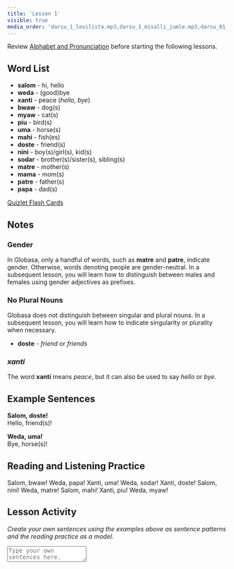```yaml
---
title: 'Lesson 1'
visible: true
media_order: 'darsu_1_lexilista.mp3,darsu_1_misalli_jumle.mp3,darsu_01_doxoli_abyasa.mp3'
---
```


Review [Alphabet and Pronunciation](./03.gramati.01.abece-ji-lafuzu.default.eng.md) before starting the following lessons.

## Word List

* **salom** - hi, hello
* **weda** - (good)bye
* **xanti** - peace (_hello, bye_)
* **bwaw** - dog(s) 
* **myaw** - cat(s)
* **piu** - bird(s)
* **uma** - horse(s)
* **mahi** - fish(es)
* **doste** - friend(s)
* **nini** - boy(s)/girl(s), kid(s)
* **sodar** - brother(s)/sister(s), sibling(s)
* **matre** - mother(s)
* **mama** - mom(s)
* **patre** - father(s)
* **papa** - dad(s)

[Quizlet Flash Cards](https://quizlet.com/555796313/globasa-101-lesson-1-flash-cards/)

## Notes
### Gender

In Globasa, only a handful of words, such as **matre** and **patre**, indicate gender. Otherwise, words denoting people are gender-neutral. In a subsequent lesson, you will learn how to distinguish between males and females using gender adjectives as prefixes. 
 
### No Plural Nouns

Globasa does not distinguish between singular and plural nouns. In a subsequent lesson, you will learn how to indicate singularity or plurality when necessary. 

* **doste** - _friend_ or _friends_

### _xanti_

The word **xanti** means _peace_, but it can also be used to say _hello_ or _bye_. 

## Example Sentences

**Salom, doste!**  
Hello, friend(s)!

**Weda, uma!**  
Bye, horse(s)!

## Reading and Listening Practice

Salom, bwaw! Weda, papa! Xanti, uma! Weda, sodar! Xanti, doste! Salom, nini! Weda, matre! Salom, mahi! Xanti, piu! Weda, myaw!

## Lesson Activity

_Create your own sentences using the examples above as sentence patterns and the reading practice as a model._

<textarea width="100%" spellcheck="false" placeholder="Type your own sentences here."></textarea>